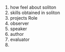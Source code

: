 1) how feel about soliton 
2) skills obtained in soliton 
3) projects 
Role 
1) observer 
2) speaker 
3) author 
4) evaluator 
5) 